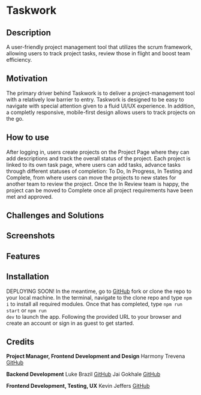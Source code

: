 # Taskwork
## Description
A user-friendly project management tool that utilizes the scrum framework, allowing users to track project tasks, review those in flight and boost team efficiency.

## Motivation
The primary driver behind Taskwork is to deliver a project-management tool with a relatively low barrier to entry. Taskwork is designed to be easy to navigate with special attention given to a fluid UI/UX experience. In addition, a completly responsive, mobile-first design allows users to track projects on the go.

## How to use
After logging in, users create projects on the Project Page where they can add descriptions and track the overall status of the project. Each project is linked to its own task page, where users can add tasks, advance tasks through different statuses of completion: To Do, In Progress, In Testing and Complete, from where users can move the projects to new states for another team to review the project. Once the In Review team is happy, the project can be moved to Complete once all project requirements have been met and approved.

## Challenges and Solutions
## Screenshots
## Features

## Installation
DEPLOYING SOON!
In the meantime, go to [GitHub](https://github.com/jevinkeffers/Taskwork) fork or clone the repo to your local machine. In the terminal, navigate to the clone repo and type <code>npm i</code> to install all required modules. Once that has completed, type <code>npm run start</code> or <code>npm run dev</code> to launch the app. Following the provided URL to your browser and create an account or sign in as guest to get started.

## Credits
**Project Manager, Frontend Development and Design**
Harmony Trevena
[GitHub](https://github.com/harmonytrevena)

**Backend Development**
Luke Brazil
[GitHub](https://github.com/LukeBrazil)
Jai Gokhale
[GitHub](https://github.com/jmg5219)

**Frontend Development, Testing, UX**
Kevin Jeffers
[GitHub](https://github.com/jevinkeffers)

